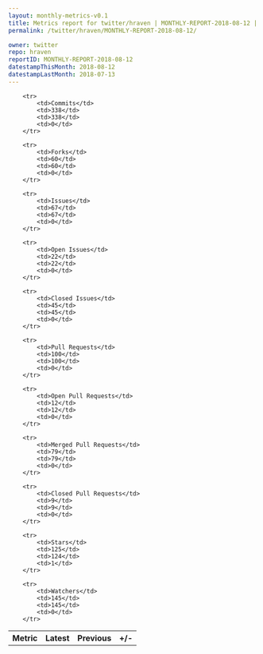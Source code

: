 ```yaml
---
layout: monthly-metrics-v0.1
title: Metrics report for twitter/hraven | MONTHLY-REPORT-2018-08-12 | 2018-08-12
permalink: /twitter/hraven/MONTHLY-REPORT-2018-08-12/

owner: twitter
repo: hraven
reportID: MONTHLY-REPORT-2018-08-12
datestampThisMonth: 2018-08-12
datestampLastMonth: 2018-07-13
---
```



<table style="width: 100%;">
    <tr>
        <th>Metric</th>
        <th>Latest</th>
        <th>Previous</th>
        <th>+/-</th>
    </tr>

        <tr>
            <td>Commits</td>
            <td>338</td>
            <td>338</td>
            <td>0</td>
        </tr>
        
        <tr>
            <td>Forks</td>
            <td>60</td>
            <td>60</td>
            <td>0</td>
        </tr>
        
        <tr>
            <td>Issues</td>
            <td>67</td>
            <td>67</td>
            <td>0</td>
        </tr>
        
        <tr>
            <td>Open Issues</td>
            <td>22</td>
            <td>22</td>
            <td>0</td>
        </tr>
        
        <tr>
            <td>Closed Issues</td>
            <td>45</td>
            <td>45</td>
            <td>0</td>
        </tr>
        
        <tr>
            <td>Pull Requests</td>
            <td>100</td>
            <td>100</td>
            <td>0</td>
        </tr>
        
        <tr>
            <td>Open Pull Requests</td>
            <td>12</td>
            <td>12</td>
            <td>0</td>
        </tr>
        
        <tr>
            <td>Merged Pull Requests</td>
            <td>79</td>
            <td>79</td>
            <td>0</td>
        </tr>
        
        <tr>
            <td>Closed Pull Requests</td>
            <td>9</td>
            <td>9</td>
            <td>0</td>
        </tr>
        
        <tr>
            <td>Stars</td>
            <td>125</td>
            <td>124</td>
            <td>1</td>
        </tr>
        
        <tr>
            <td>Watchers</td>
            <td>145</td>
            <td>145</td>
            <td>0</td>
        </tr>
        
</table>
